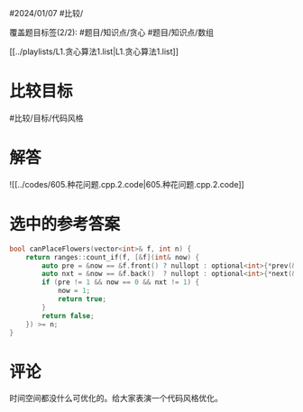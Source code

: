 #2024/01/07 #比较/

覆盖题目标签(2/2):   #题目/知识点/贪心 #题目/知识点/数组

[[../playlists/L1.贪心算法1.list|L1.贪心算法1.list]]

# 比较目标

#比较/目标/代码风格 

# 解答

![[../codes/605.种花问题.cpp.2.code|605.种花问题.cpp.2.code]]

# 选中的参考答案

``` c++
bool canPlaceFlowers(vector<int>& f, int n) {
	return ranges::count_if(f, [&f](int& now) {
		auto pre = &now == &f.front() ? nullopt : optional<int>{*prev(&now)};
		auto nxt = &now == &f.back()  ? nullopt : optional<int>{*next(&now)};
		if (pre != 1 && now == 0 && nxt != 1) {
			now = 1;
			return true;
		}
		return false;
	}) >= n;
}
```

# 评论

时间空间都没什么可优化的。给大家表演一个代码风格优化。